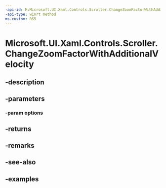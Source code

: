 ```yaml
---
-api-id: M:Microsoft.UI.Xaml.Controls.Scroller.ChangeZoomFactorWithAdditionalVelocity(Microsoft.UI.Xaml.Controls.ScrollerChangeZoomFactorWithAdditionalVelocityOptions)
-api-type: winrt method
ms.custom: RS5
---
```


<!-- Method syntax.
public int Scroller.ChangeZoomFactorWithAdditionalVelocity(ScrollerChangeZoomFactorWithAdditionalVelocityOptions options)
-->

# Microsoft.UI.Xaml.Controls.Scroller.ChangeZoomFactorWithAdditionalVelocity

## -description

## -parameters
### -param options

## -returns

## -remarks

## -see-also

## -examples

